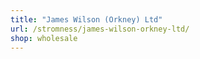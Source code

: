 ```yaml
---
title: "James Wilson (Orkney) Ltd"
url: /stromness/james-wilson-orkney-ltd/
shop: wholesale
---
```

